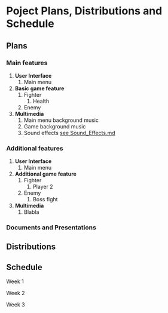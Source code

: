 # Poject Plans, Distributions and Schedule

## Plans

### Main features

1. **User Interface**
   1. Main menu
2. **Basic game feature**
   1. Fighter
      1. Health
   2. Enemy
3. **Multimedia**
   1. Main menu background music
   2. Game background music
   3. Sound effects [see Sound_Effects.md](Sound_Effects.md)

### Additional features

1. **User Interface**
   1. Main menu
2. **Additional game feature**
   1. Fighter
      1. Player 2
   2. Enemy
      1. Boss fight
3. **Multimedia**
   1. Blabla

### Documents and Presentations

## Distributions

## Schedule

Week 1

Week 2

Week 3
